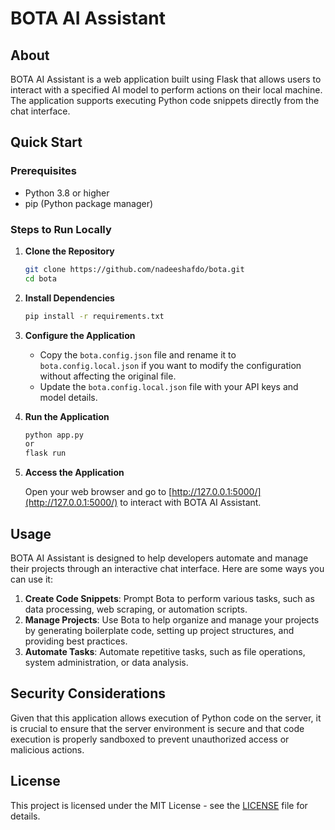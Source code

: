 # BOTA AI Assistant

## About

BOTA AI Assistant is a web application built using Flask that allows users to interact with a specified AI model to perform actions on their local machine. The application supports executing Python code snippets directly from the chat interface.

## Quick Start

### Prerequisites

- Python 3.8 or higher
- pip (Python package manager)

### Steps to Run Locally

1. **Clone the Repository**

   ```sh
   git clone https://github.com/nadeeshafdo/bota.git
   cd bota
   ```

2. **Install Dependencies**

   ```sh
   pip install -r requirements.txt
   ```

3. **Configure the Application**

   - Copy the `bota.config.json` file and rename it to `bota.config.local.json` if you want to modify the configuration without affecting the original file.
   - Update the `bota.config.local.json` file with your API keys and model details.

4. **Run the Application**

   ```sh
   python app.py
   or
   flask run
   ```

5. **Access the Application**

   Open your web browser and go to [http://127.0.0.1:5000/](http://127.0.0.1:5000/) to interact with BOTA AI Assistant.

## Usage

BOTA AI Assistant is designed to help developers automate and manage their projects through an interactive chat interface. Here are some ways you can use it:

1. **Create Code Snippets**: Prompt Bota to perform various tasks, such as data processing, web scraping, or automation scripts.
2. **Manage Projects**: Use Bota to help organize and manage your projects by generating boilerplate code, setting up project structures, and providing best practices.
3. **Automate Tasks**: Automate repetitive tasks, such as file operations, system administration, or data analysis.

## Security Considerations

Given that this application allows execution of Python code on the server, it is crucial to ensure that the server environment is secure and that code execution is properly sandboxed to prevent unauthorized access or malicious actions.

## License

This project is licensed under the MIT License - see the [LICENSE](LICENSE) file for details.
